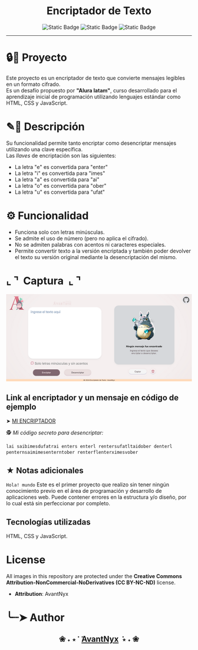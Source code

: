 
<h1 align="center">Encriptador de Texto</h1>
<p align="center"> <img alt="Static Badge" src="https://img.shields.io/badge/JavaScript-%E2%80%94%20query?style=flat-square&logo=javascript&logoColor=%23F7DF1E&labelColor=%233B3B3B&color=FFF068">  <img alt="Static Badge" src="https://img.shields.io/badge/HTML-%E2%80%94%20query?style=flat-square&logo=html5&logoColor=%23E34F26&labelColor=%233B3B3B&color=FF853A"> <img alt="Static Badge" src="https://img.shields.io/badge/CSS-%E2%80%94%20query?style=flat-square&logo=css3&logoColor=%231572B6&labelColor=%23E4E9EE&color=86C5F1"></p>

---

# 🔒🔎 Proyecto

Este proyecto es un encriptador de texto que convierte mensajes legibles en un formato cifrado.<br />
Es un desafío propuesto por **"Alura latam"**, curso desarrollado para el aprendizaje inicial de programación utilizando lenguajes estándar como HTML, CSS y JavaScript.

# ✎📄 Descripción
Su funcionalidad permite tanto encriptar como desencriptar mensajes utilizando una clave específica.<br />
Las *llaves* de encriptación son las siguientes:
- La letra "e" es convertida para "enter"
- La letra "i" es convertida para "imes"
- La letra "a" es convertida para "ai"
- La letra "o" es convertida para "ober"
- La letra "u" es convertida para "ufat"

# ⚙ Funcionalidad
- Funciona solo con letras minúsculas.
- Se admite el uso de número (pero no aplica el cifrado).
- No se admiten palabras con acentos ni caracteres especiales.
- Permite convertir texto a la versión encriptada y también poder devolver el texto su versión original mediante la desencriptación del mismo.

# ⌞ ⌝ ‎ Captura ‎ ⌞ ⌝
![Encriptador Screenshoot](imgprev/AvantCapture.png)

## Link al encriptador y un mensaje en código de ejemplo
➤  [MI ENCRIPTADOR](https://avantnyx.github.io/encriptador-nyx/)<br />

🕵️ *Mi código secreto para desencriptar:*
~~~
lai saibimesdufatrai enters enterl rentersufatltaidober denterl penternsaimimesenterntober renterflenterximesvober
~~~

## ★  Notas adicionales
```Hola! mundo``` Este es el primer proyecto que realizo sin tener ningún conocimiento previo en el área de programación y desarrollo de aplicaciones web.
Puede contener errores en la estructura y/o diseño, por lo cual está sin perfeccionar por completo.

## Tecnologías utilizadas
HTML, CSS y JavaScript.

# License
All images in this repository are protected under the **Creative Commons Attribution-NonCommercial-NoDerivatives (CC BY-NC-ND)** license.

- **Attribution**: AvantNyx
  
# ╰┈➤ Author
**<h2 align="center"> ❀ ˖ ⋆  ݁ ‎  ݁‎[AvantNyx](https://github.com/AvantNyx)  ݁ ⋆ ˖ ❀</h2>**
